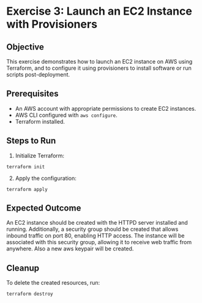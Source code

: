 # Exercise 3: Launch an EC2 Instance with Provisioners

## Objective
This exercise demonstrates how to launch an EC2 instance on AWS using Terraform, and to configure it using provisioners to install software or run scripts post-deployment.

## Prerequisites
- An AWS account with appropriate permissions to create EC2 instances.
- AWS CLI configured with `aws configure`.
- Terraform installed.

## Steps to Run
1. Initialize Terraform:
```
terraform init
```
2. Apply the configuration:
```
terraform apply
```

## Expected Outcome
An EC2 instance should be created with the HTTPD server installed and running. Additionally, a security group should be created that allows inbound traffic on port 80, enabling HTTP access. The instance will be associated with this security group, allowing it to receive web traffic from anywhere. Also a new aws keypair will be created.


## Cleanup
To delete the created resources, run:
```
terraform destroy
```
